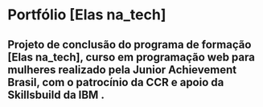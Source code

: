 # Portfólio [Elas na_tech]
## Projeto de conclusão do programa de formação [Elas na_tech], curso em programação web para mulheres realizado pela Junior Achievement Brasil, com o patrocínio da CCR e apoio da Skillsbuild da IBM .
